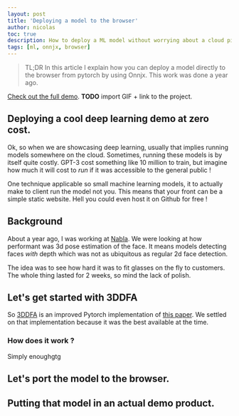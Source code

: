 ```yaml
---
layout: post
title: 'Deploying a model to the browser'
author: nicolas
toc: true
description: How to deploy a ML model without worrying about a cloud pipeline.
tags: [ml, onnjx, browser]
---
```


> TL;DR In this article I explain how you can deploy a model directly to the browser from pytorch by using Onnjx. This work was done a year ago.

[Check out the full demo](https://narsil.github.io/assets/face/).
**TODO** import GIF + link to the project.

## Deploying a cool deep learning demo at zero cost.

Ok, so when we are showcasing deep learning, usually that implies running models somewhere on the cloud. Sometimes, running these models is by itself quite costly. GPT-3 cost something like 10 million to train, but imagine how much it will cost to _run_ if it was accessible to the general public !

One technique applicable so small machine learning models, it to actually make to client run the model not you. This means that your front can be a simple static website. Hell you could even host it on Github for free !

## Background

About a year ago, I was working at [Nabla](https://nabla.com). We were looking
at how performant was 3d pose estimation of the face. It means models detecting
faces _with_ depth which was not as ubiquitous as regular 2d face detection.

The idea was to see how hard it was to fit glasses on the fly to customers.
The whole thing lasted for 2 weeks, so mind the lack of polish.

## Let's get started with 3DDFA

So [3DDFA](https://github.com/cleardusk/3DDFA) is an improved Pytorch implementation of [this paper](https://arxiv.org/abs/1804.01005).
We settled on that implementation because it was the best available at the time.

### How does it work ?

Simply enoughgtg

## Let's port the model to the browser.

## Putting that model in an actual demo product.
